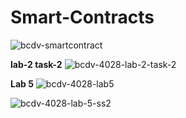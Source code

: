 # Smart-Contracts

![bcdv-smartcontract](https://github.com/mahi778/Smart-Contracts/assets/89844272/856955ed-c4d3-4665-8c5c-7ab78788d66f)

**lab-2 task-2**
![bcdv-4028-lab-2-task-2](https://github.com/mahi778/Smart-Contracts/assets/89844272/40bfc359-47d5-4b53-bb66-2e2900d90fb1)


**Lab 5**
![bcdv-4028-lab5](https://github.com/mahi778/Smart-Contracts/assets/89844272/732ac01b-a239-4794-b831-df5fcba17084)

![bcdv-4028-lab-5-ss2](https://github.com/mahi778/Smart-Contracts/assets/89844272/ead44c19-e0be-48a5-9f96-13ebe8244df2)
